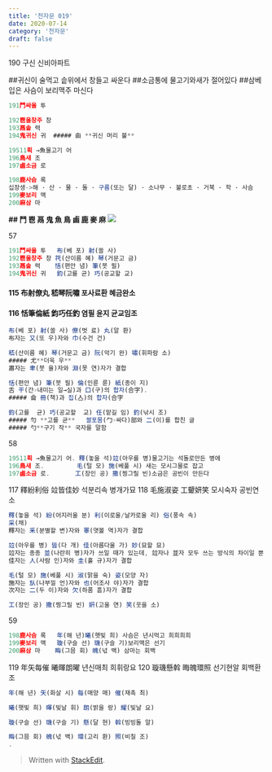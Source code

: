```yaml
---
title: '천자문 019'
date: 2020-07-14
category: '천자문'
draft: false
---
```

190 구신 신비아파트

##귀신이 술먹고 솥위에서 창들고 싸운다
##소금통에 물고기와새가 절어있다
##삼베입은 사슴이 보리맥주 마신다

```js
191鬥싸울 투

192鬯울창주 창
193鬲솥 력
194鬼귀신 귀  ##### 甶 **귀신 머리 불**

19511획 →魚물고기 어
196鳥새 조
197鹵소금 로

198鹿사슴 록  
십장생->해 · 산 · 물 · 돌 · 구름(또는 달) · 소나무 · 불로초 · 거북 · 학 · 사슴
199麥보리 맥
200麻삼 마
```

**## 鬥 鬯 鬲 鬼 魚 鳥 鹵 鹿 麥 麻**
![](https://i.ibb.co/KbNK1vc/Screen-Shot-2020-07-14-at-11-57-27-AM.png)

57
```js
191鬥싸울 투   布(베 포) 射(쏠 사) 
192鬯울창주 창 笩(산이름 혜) 琴(거문고 금)
193鬲솥 력    恬(편안 념) 筆(붓 필)
194鬼귀신 귀   鈞(고를 균) 巧(공교할 교)
```
#### 115 布射僚丸 嵇琴阮嘯 포사료환 혜금완소
#### 116 恬筆倫紙 鈞巧任釣 염필 윤지 균교임조
```js
布(베 포) 射(쏠 사) 僚(벗 료) 丸(알 환)
布자는 又(또 우)자와 巾(수건 건)

嵇(산이름 혜) 琴(거문고 금) 阮(악기 완) 嘯(휘파람 소)
##### 尤**더욱 우**
肅자는 聿(붓 율)자와 淵(못 연)자가 결합

恬(편안 념) 筆(붓 필) 倫(인륜 륜) 紙(종이 지)
舌 干(간☞내미는 일→실)과 口(구)의 합자(合字).
##### 侖 冊(책)과 집(亼)의 합자(合字

鈞(고를  균) 巧(공교할  교) 任(맡길 임) 釣(낚시 조)
##### 勻 **고를 균**   쌀포몸(勹☞싸다)部와 二(이)를 합친 글
##### 勺**구기 작** 국자를 말함


```
58
```js
19511획 →魚물고기 어. 釋(놓을 석)竝(아우를 병)물고기는 석돌로만든 병에 
196鳥새 조.         毛(털 모) 施(베풀 시) 새는 모시그물로 잡고
197鹵소금 로.       工(장인 공) 撒(찡그릴 빈)소금은 공빈이 만든다
```
117 釋紛利俗 竝皆佳妙 석분리속 병개가묘
118 毛施淑姿 工顰妍笑 모시숙자 공빈연소
```js
釋(놓을 석) 紛(어지러울 분) 利(이로울/날카로울 리) 俗(풍속 속)
采(채)
釋자는 釆(분별할 변)자와 睪(엿볼 역)자가 결합

竝(아우를 병) 皆(다 개) 佳(아름다울 가) 妙(묘할 묘)
竝자는 종종 並(나란히 병)자가 쓰일 때가 있는데, 竝자나 並자 모두 쓰는 방식의 차이일 뿐 의미는 같다.
佳자는 人(사람 인)자와 圭(홀 규)자가 결합

毛(털 모) 施(베풀 시) 淑(맑을 숙) 姿(모양 자)
施자는 㫃(나부낄 언)자와 也(어조사 야)자가 결합
次자는 二(두 이)자와 欠(하품 흠)자가 결합

工(장인 공) 撒(찡그릴 빈) 姸(고울 연) 笑(웃을 소)

```
59
```js
198鹿사슴 록   年(해 년)曦(햇빛 희) 사슴은 년시먹고 희희희희
199麥보리 맥   璇(구슬 선) 璣(구슬 기)보리맥은 선기
200麻삼 마    晦(그믐 회) 魄(넋 백) 삼마는 회백
```
119 年矢每催 曦暉朗曜 년신매최 희휘랑요
120 璇璣懸斡 晦魄環照 선기현알 회백환조
```js
年(해 년) 矢(화살 시) 每(매양 매) 催(재촉 최)

曦(햇빛 희) 暉(빛날 휘) 朗(밝을 랑) 耀(빛날 요)

璇(구슬 선) 璣(구슬 기) 懸(달 현) 斡(빙빙돌 알)

晦(그믐 회) 魄(넋 백) 環(고리 환) 照(비칠 조)
.
```
> Written with [StackEdit](https://stackedit.io/).
<!--stackedit_data:
eyJoaXN0b3J5IjpbLTE4NjY2NTUyNzksLTE4OTUwMTAwNCwtMT
EwMTA4NzY1LC02NjkyODkxNTQsLTI0MDEzNTEyNSwxMDYzMjA4
MjQ4LC0yMTI5MjMwMDQ0LDI0NjEzMjczOCwxNDg2MjUwMDQ0LD
Y1NzIxMTI3MSwtMTE0MjA2NzY5MSwzMDM4NTE0NzIsMjA0OTkz
NTIxNyw1MzA2MDA4NzMsNzI5MjAxMTUxLDg5MjY2Njk1NCw5Nz
c3MTIwMjYsMTk0Njg5ODU1MiwtMTU0Njc5Nzk2NywtOTcwMTQ3
NzU5XX0=
-->